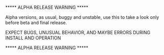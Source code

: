 ***** ALPHA RELEASE WARNING *****

Alpha versions, as usual, buggy and unstable, use this to take a look only before beta and final release.

EXPECT BUGS, UNUSUAL BEHAVIOR, AND MAYBE ERRORS DURING INSTALL AND OPERATION

***** ALPHA RELEASE WARNING *****
